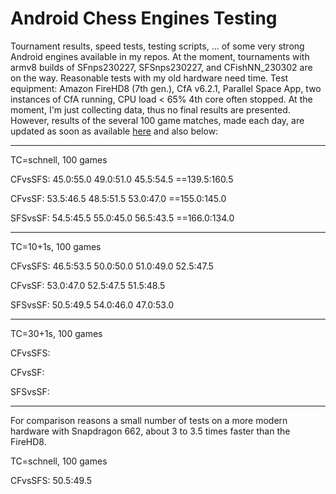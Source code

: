 # Android Chess Engines Testing
Tournament results, speed tests, testing scripts, ... of some very strong Android engines available in my repos. 
At the moment, tournaments with armv8 builds of SFnps230227, SFSnps230227, and CFishNN_230302 are on the way. 
Reasonable tests with my old hardware need time. Test equipment: 
Amazon FireHD8 (7th gen.), CfA v6.2.1,  Parallel Space App, two instances of CfA running, CPU load < 65% 4th core often stopped.
At the moment, I'm just collecting data, thus no final results are presented.
However, results of the several 100 game matches, made each day, are updated as soon as available [here](https://github.com/Joachim26/Android_Chess_Engines_Testing/blob/main/DailyUpdatedTestResults.txt) and also below:

________________________________________
TC=schnell, 100 games

CFvsSFS:
45.0:55.0
49.0:51.0
45.5:54.5
==139.5:160.5

CFvsSF:
53.5:46.5
48.5:51.5
53.0:47.0
==155.0:145.0

SFSvsSF:
54.5:45.5
55.0:45.0
56.5:43.5
==166.0:134.0
________________________________________
TC=10+1s, 100 games

CFvsSFS:
46.5:53.5
50.0:50.0
51.0:49.0
52.5:47.5

CFvsSF:
53.0:47.0
52.5:47.5
51.5:48.5

SFSvsSF:
50.5:49.5
54.0:46.0
47.0:53.0

________________________________________
TC=30+1s, 100 games

CFvsSFS:


CFvsSF:


SFSvsSF:


________________________________________
For comparison reasons a small number of tests 
on a more modern hardware with Snapdragon 662, 
about 3 to 3.5 times faster than the FireHD8.

TC=schnell, 100 games

CFvsSFS:
50.5:49.5


